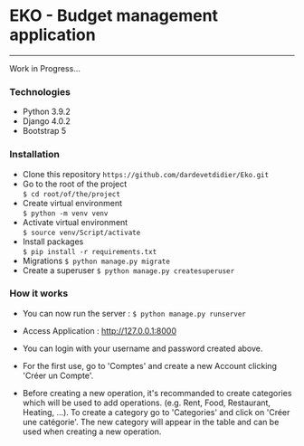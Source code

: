 # EKO - Budget management application
___
Work in Progress...

### Technologies

* Python 3.9.2
* Django 4.0.2
* Bootstrap 5

### Installation

* Clone this repository `https://github.com/dardevetdidier/Eko.git`
* Go to the root of the project\
`$ cd root/of/the/project`
* Create virtual environment\
`$ python -m venv venv`
* Activate virtual environment\
`$ source venv/Script/activate`
* Install packages\
`$ pip install -r requirements.txt`
* Migrations
`$ python manage.py migrate`
* Create a superuser
`$ python manage.py createsuperuser`

### How it works
- You can now run the server :
`$ python manage.py runserver`

- Access Application : http://127.0.0.1:8000

- You can login with your username and password created above.

- For the first use, go to 'Comptes' and create a new Account clicking 'Créer un Compte'.

- Before creating a new operation, it's recommanded to create categories which will be used to add operations.
(e.g. Rent, Food, Restaurant, Heating, ...). To create a category go to 'Categories' and click
on 'Créer une catégorie'. The new category will appear in the table and can be used when creating a new operation.